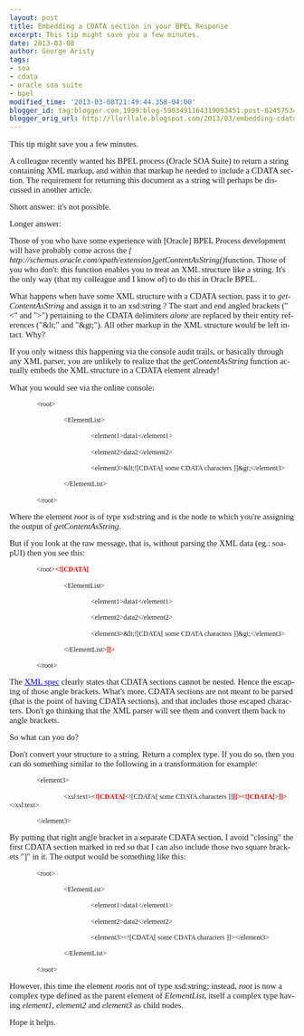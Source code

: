 ```yaml
---
layout: post
title: Embedding a CDATA section in your BPEL Response
excerpt: This tip might save you a few minutes.
date: 2013-03-08
author: George Aristy
tags:
- soa
- cdata
- oracle soa suite
- bpel
modified_time: '2013-03-08T21:49:44.358-04:00'
blogger_id: tag:blogger.com,1999:blog-5903491164319093451.post-8245753489837645561
blogger_orig_url: http://llorllale.blogspot.com/2013/03/embedding-cdata-section-in-your-bpel.html
---
```


<html> <head><meta http-equiv=Content-Type content="text/html; charset=windows-1252"><meta name=Generator content="Microsoft Word 12 (filtered)"><style><!--  /* Font Definitions */  @font-face  {font-family:"Cambria Math";  panose-1:2 4 5 3 5 4 6 3 2 4;} @font-face  {font-family:Cambria;  panose-1:2 4 5 3 5 4 6 3 2 4;} @font-face  {font-family:Calibri;  panose-1:2 15 5 2 2 2 4 3 2 4;}  /* Style Definitions */  p.MsoNormal, li.MsoNormal, div.MsoNormal  {margin-top:0in;  margin-right:0in;  margin-bottom:10.0pt;  margin-left:0in;  line-height:115%;  font-size:11.0pt;  font-family:"Calibri","sans-serif";} p.MsoTitle, li.MsoTitle, div.MsoTitle  {mso-style-link:"Title Char";  margin-top:0in;  margin-right:0in;  margin-bottom:15.0pt;  margin-left:0in;  border:none;  padding:0in;  font-size:26.0pt;  font-family:"Cambria","serif";  color:#17365D;  letter-spacing:.25pt;} p.MsoTitleCxSpFirst, li.MsoTitleCxSpFirst, div.MsoTitleCxSpFirst  {mso-style-link:"Title Char";  margin:0in;  margin-bottom:.0001pt;  border:none;  padding:0in;  font-size:26.0pt;  font-family:"Cambria","serif";  color:#17365D;  letter-spacing:.25pt;} p.MsoTitleCxSpMiddle, li.MsoTitleCxSpMiddle, div.MsoTitleCxSpMiddle  {mso-style-link:"Title Char";  margin:0in;  margin-bottom:.0001pt;  border:none;  padding:0in;  font-size:26.0pt;  font-family:"Cambria","serif";  color:#17365D;  letter-spacing:.25pt;} p.MsoTitleCxSpLast, li.MsoTitleCxSpLast, div.MsoTitleCxSpLast  {mso-style-link:"Title Char";  margin-top:0in;  margin-right:0in;  margin-bottom:15.0pt;  margin-left:0in;  border:none;  padding:0in;  font-size:26.0pt;  font-family:"Cambria","serif";  color:#17365D;  letter-spacing:.25pt;} a:link, span.MsoHyperlink  {color:blue;  text-decoration:underline;} a:visited, span.MsoHyperlinkFollowed  {color:purple;  text-decoration:underline;} span.TitleChar  {mso-style-name:"Title Char";  mso-style-link:Title;  font-family:"Cambria","serif";  color:#17365D;  letter-spacing:.25pt;} .MsoPapDefault  {margin-bottom:10.0pt;  line-height:115%;} @page WordSection1  {size:8.5in 11.0in;  margin:1.0in 1.0in 1.0in 1.0in;} div.WordSection1  {page:WordSection1;} --></style> </head> <body lang=EN-US link=blue vlink=purple> <div class=WordSection1> <p class=MsoNormal>This tip might save you a few minutes.</p> <p class=MsoNormal>A colleague recently wanted his BPEL process (Oracle SOA Suite) to return a string containing XML markup, and within that markup he needed to include a CDATA section. The requirement for returning this document as a string will perhaps be discussed in another article.</p> <p class=MsoNormal>Short answer: it's not possible.</p> <p class=MsoNormal>Longer answer:</p> <p class=MsoNormal>Those of you who have some experience with [Oracle] BPEL Process development will have probably come across the <i>{ http://schemas.oracle.com/xpath/extension}getContentAsString()</i>function. Those of you who don't: this function enables you to treat an XML structure like a string. It's the only way (that my colleague and I know of) to do this in Oracle BPEL.</p> <p class=MsoNormal>What happens when have some XML structure with a CDATA section, pass it to <i>getContentAsString</i> and assign it to an xsd:string ? The start and end angled brackets (&quot;&lt;&quot; and &quot;&gt;&quot;) pertaining to the CDATA delimiters <i>alone</i> are replaced by their entity references (&quot;&amp;lt;&quot; and &quot;&amp;gt;&quot;). All other markup in the XML structure would be left intact. Why?</p> <p class=MsoNormal>If you only witness this happening via the console audit trails, or basically through any XML parser, you are unlikely to realize that the <i>getContentAsString</i> function actually embeds the XML structure in a CDATA element already!</p> <p class=MsoNormal>What you would see via the online console:</p> <p class=MsoNormal style='margin-left:.5in;line-height:normal'><span style='font-size:9.0pt'>&lt;root&gt;</span></p> <p class=MsoNormal style='margin-left:.5in;line-height:normal'><span style='font-size:9.0pt'>                &lt;ElementList&gt;</span></p> <p class=MsoNormal style='margin-left:.5in;line-height:normal'><span style='font-size:9.0pt'>                                &lt;element1&gt;data1&lt;/element1&gt;</span></p> <p class=MsoNormal style='margin-left:.5in;line-height:normal'><span style='font-size:9.0pt'>                                &lt;element2&gt;data2&lt;/element2&gt;</span></p> <p class=MsoNormal style='margin-left:.5in;line-height:normal'><span style='font-size:9.0pt'>                                &lt;element3&gt;&amp;lt;![CDATA[ some CDATA characters ]]&amp;gt;&lt;/element3&gt;</span></p> <p class=MsoNormal style='margin-left:.5in;line-height:normal'><span style='font-size:9.0pt'>                &lt;/ElementList&gt;</span></p> <p class=MsoNormal style='margin-left:.5in;line-height:normal'><span style='font-size:9.0pt'>&lt;/root&gt;</span></p> <p class=MsoNormal>Where the element <i>root</i> is of type xsd:string and is the node to which you're assigning the output of <i>getContentAsString</i>.</p> <p class=MsoNormal>But if you look at the raw message, that is, without parsing the XML data (eg.: soapUI) then you see this:</p> <p class=MsoNormal style='margin-left:.5in;line-height:normal'><span style='font-size:9.0pt'>&lt;root&gt;<b><span style='color:red'>&lt;![CDATA[</span></b></span></p> <p class=MsoNormal style='margin-left:.5in;line-height:normal'><span style='font-size:9.0pt'>                &lt;ElementList&gt;</span></p> <p class=MsoNormal style='margin-left:.5in;line-height:normal'><span style='font-size:9.0pt'>                                &lt;element1&gt;data1&lt;/element1&gt;</span></p> <p class=MsoNormal style='margin-left:.5in;line-height:normal'><span style='font-size:9.0pt'>                                &lt;element2&gt;data2&lt;/element2&gt;</span></p> <p class=MsoNormal style='margin-left:.5in;line-height:normal'><span style='font-size:9.0pt'>                                &lt;element3&gt;&amp;lt;![CDATA[ some CDATA characters ]]&amp;gt;&lt;/element3&gt;</span></p> <p class=MsoNormal style='margin-left:.5in;line-height:normal'><span style='font-size:9.0pt'>                &lt;/ElementList&gt;<b><span style='color:red'>]]&gt;</span></b></span></p> <p class=MsoNormal style='margin-left:.5in;line-height:normal'><span style='font-size:9.0pt'>&lt;/root&gt;</span></p> <p class=MsoNormal>The <a href="http://www.w3.org/TR/REC-xml/#sec-cdata-sect">XML spec</a> clearly states that CDATA sections cannot be nested. Hence the escaping of those angle brackets. What's more, CDATA sections are not meant to be parsed (that is the point of having CDATA sections), and that includes those escaped characters. Don't go thinking that the XML parser will see them and convert them back to angle brackets.</p> <p class=MsoNormal>So what can you do?</p> <p class=MsoNormal>Don't convert your structure to a string. Return a complex type. If you do so, then you can do something similar to the following in a transformation for example:</p> <p class=MsoNormal style='line-height:normal'><span style='font-size:9.0pt'>                &lt;element3&gt;</span></p> <p class=MsoNormal style='line-height:normal'><span style='font-size:9.0pt'>                                &lt;xsl:text&gt;<b><span style='color:red'>&lt;![CDATA[</span></b>&lt;![CDATA[ some CDATA characters ]]<b><span style='color:red'>]]&gt;&lt;![CDATA[</span></b>&gt;<b><span style='color:red'>]]&gt;</span></b>&lt;/xsl:text&gt;</span></p> <p class=MsoNormal style='line-height:normal'><span style='font-size:9.0pt'>                &lt;/element3&gt;</span></p> <p class=MsoNormal style='line-height:normal'>By putting that right angle bracket in a separate CDATA section, I avoid &quot;closing&quot; the first CDATA section marked in red so that I can also include those two square brackets &quot;]&quot; in it. The output would be something like this:</p> <p class=MsoNormal style='margin-left:.5in;line-height:normal'><span style='font-size:9.0pt'>&lt;root&gt;</span></p> <p class=MsoNormal style='margin-left:.5in;line-height:normal'><span style='font-size:9.0pt'>                &lt;ElementList&gt;</span></p> <p class=MsoNormal style='margin-left:.5in;line-height:normal'><span style='font-size:9.0pt'>                                &lt;element1&gt;data1&lt;/element1&gt;</span></p> <p class=MsoNormal style='margin-left:.5in;line-height:normal'><span style='font-size:9.0pt'>                                &lt;element2&gt;data2&lt;/element2&gt;</span></p> <p class=MsoNormal style='margin-left:.5in;line-height:normal'><span style='font-size:9.0pt'>                                &lt;element3&gt;&lt;![CDATA[ some CDATA characters ]]&gt;&lt;/element3&gt;</span></p> <p class=MsoNormal style='margin-left:.5in;line-height:normal'><span style='font-size:9.0pt'>                &lt;/ElementList&gt;</span></p> <p class=MsoNormal style='margin-left:.5in;line-height:normal'><span style='font-size:9.0pt'>&lt;/root&gt;</span></p> <p class=MsoNormal style='line-height:normal'>However, this time the element <i>root</i>is not of type xsd:string; instead, <i>root</i> is now a complex type defined as the parent element of <i>ElementList</i>, itself a complex type having <i>element1</i>, <i>element2</i> and <i>element3</i> as child nodes.</p> <p class=MsoNormal style='line-height:normal'>Hope it helps.</p> </div> </body> </html>

